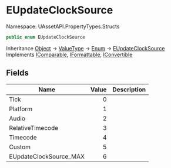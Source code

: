 # EUpdateClockSource

Namespace: UAssetAPI.PropertyTypes.Structs

```csharp
public enum EUpdateClockSource
```

Inheritance [Object](https://docs.microsoft.com/en-us/dotnet/api/system.object) → [ValueType](https://docs.microsoft.com/en-us/dotnet/api/system.valuetype) → [Enum](https://docs.microsoft.com/en-us/dotnet/api/system.enum) → [EUpdateClockSource](./uassetapi.propertytypes.structs.eupdateclocksource.md)<br>
Implements [IComparable](https://docs.microsoft.com/en-us/dotnet/api/system.icomparable), [IFormattable](https://docs.microsoft.com/en-us/dotnet/api/system.iformattable), [IConvertible](https://docs.microsoft.com/en-us/dotnet/api/system.iconvertible)

## Fields

| Name | Value | Description |
| --- | --: | --- |
| Tick | 0 |  |
| Platform | 1 |  |
| Audio | 2 |  |
| RelativeTimecode | 3 |  |
| Timecode | 4 |  |
| Custom | 5 |  |
| EUpdateClockSource_MAX | 6 |  |
